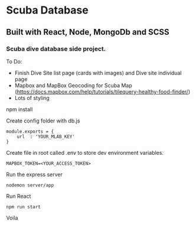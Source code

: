 # Scuba Database

## Built with React, Node, MongoDb and SCSS

### Scuba dive database side project. 

To Do: 
- Finish Dive Site list page (cards with images) and Dive site individual page
- Mapbox and MapBox Geocoding for Scuba Map (https://docs.mapbox.com/help/tutorials/tilequery-healthy-food-finder/)
- Lots of styling

npm install

Create config folder with db.js
```
module.exports = {
    url  : 'YOUR_MLAB_KEY'
}
```

Create file in root called .env to store dev environment variables.
```
MAPBOX_TOKEN=<YOUR_ACCESS_TOKEN>
```

Run the express server
```
nodemon server/app
```

Run React
```
npm run start
```

Voila

<!-- API endpoints -->